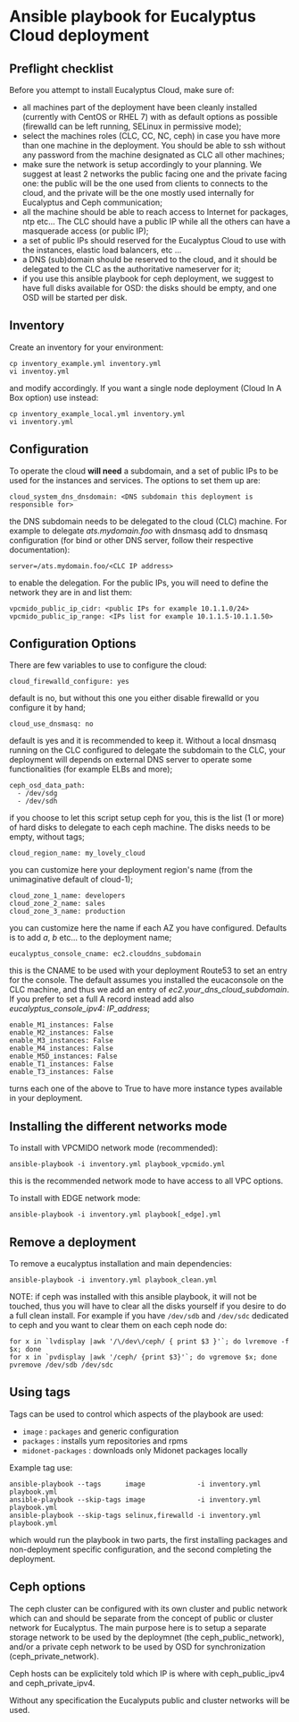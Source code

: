 # Ansible playbook for Eucalyptus Cloud deployment

## Preflight checklist

Before you attempt to install Eucalyptus Cloud, make sure of:
- all machines part of the deployment have been cleanly installed (currently with CentOS or RHEL 7) with as default options as possible (firewalld can be left running, SELinux in permissive mode);
- select the machines roles (CLC, CC, NC, ceph) in case you have more than one machine in the deployment. You should be able to ssh without any password from the machine designated as CLC all other machines;
- make sure the network is setup accordingly to your planning. We suggest at least 2 networks the public facing one and the private facing one: the public will be the one used from clients to connects to the cloud, and the private will be the one mostly used internally for Eucalyptus and Ceph communication;
- all the machine should be able to reach access to Internet for packages, ntp etc... The CLC should have a public IP while all the others can have a masquerade access (or public IP);
- a set of public IPs should  reserved for the Eucalyptus Cloud to use with the instances, elastic load balancers, etc ...
- a DNS (sub)domain should be reserved to the cloud, and it should be delegated to the CLC as the authoritative nameserver for it;
- if you use this ansible playbook for ceph deployment, we suggest to have  full disks available for OSD: the disks should be empty, and one OSD will be started per disk.

## Inventory

Create an inventory for your environment:

```
cp inventory_example.yml inventory.yml
vi inventoy.yml
```

and modify accordingly. If you want a single node deployment (Cloud In A Box option) use instead:

```
cp inventory_example_local.yml inventory.yml
vi inventory.yml
```


## Configuration

To operate the cloud __will need__ a subdomain, and a set of public IPs to be used for the instances and services. The options to set them up are:

```
cloud_system_dns_dnsdomain: <DNS subdomain this deployment is responsible for>
```

the DNS subdomain needs to be delegated to the cloud (CLC) machine. For
example to delegate _ats.mydomain.foo_ with dnsmasq add to dnsmasq configuration (for bind or other DNS server, follow their respective documentation):

```
server=/ats.mydomain.foo/<CLC IP address>
```

to enable the delegation. For the public IPs, you will need to define the network they are in and list them:

```
vpcmido_public_ip_cidr: <public IPs for example 10.1.1.0/24>
vpcmido_public_ip_range: <IPs list for example 10.1.1.5-10.1.1.50>
```

## Configuration Options
There are few variables to use to configure the cloud:

```
cloud_firewalld_configure: yes
```
default is no, but without this one you either disable firewalld or you configure it by hand;

```
cloud_use_dnsmasq: no
```
default is yes and it is recommended to keep it. Without a local dnsmasq running on the CLC configured to delegate the subdomain to the CLC, your deployment will depends on external DNS server to operate some functionalities (for example ELBs and more);

```
ceph_osd_data_path:
  - /dev/sdg
  - /dev/sdh
```
if you choose to let this script setup ceph for you, this is the list (1 or more) of hard disks to delegate to each ceph machine. The disks needs to be empty, without tags;

```
cloud_region_name: my_lovely_cloud
```
you can customize here your deployment region's name (from the unimaginative default of cloud-1);

```
cloud_zone_1_name: developers
cloud_zone_2_name: sales
cloud_zone_3_name: production
```
you can customize here the name if each AZ you have configured. Defaults is to add _a_, _b_ etc... to the deployment name;

```
eucalyptus_console_cname: ec2.clouddns_subdomain
```
this is the CNAME to be used with your deployment Route53 to set an entry for the console. The default assumes you installed the eucaconsole on the CLC machine, and thus we add an entry of _ec2.your_dns_cloud_subdomain_. If you prefer to set a full A record instead add also _eucalyptus_console_ipv4: IP_address_;

```
enable_M1_instances: False
enable_M2_instances: False
enable_M3_instances: False
enable_M4_instances: False
enable_M5D_instances: False
enable_T1_instances: False
enable_T3_instances: False
```
turns each one of the above to True to have more instance types available in your deployment.

## Installing the different networks mode

To install with VPCMIDO network mode (recommended):

```
ansible-playbook -i inventory.yml playbook_vpcmido.yml
```

this is the recommended network mode to have access to all VPC options.

To install with EDGE network mode:

```
ansible-playbook -i inventory.yml playbook[_edge].yml
```

## Remove a deployment
To remove a eucalyptus installation and main dependencies:

```
ansible-playbook -i inventory.yml playbook_clean.yml
```

NOTE: if ceph was installed with this ansible playbook, it will not be touched, thus you will have to clear all the disks yourself if you desire to do a full clean install. For example if you have `/dev/sdb` and `/dev/sdc` dedicated to ceph and you want to clear them on each ceph node do:

```
for x in `lvdisplay |awk '/\/dev\/ceph/ { print $3 }'`; do lvremove -f $x; done
for x in `pvdisplay |awk '/ceph/ {print $3}'`; do vgremove $x; done
pvremove /dev/sdb /dev/sdc
```

## Using tags
Tags can be used to control which aspects of the playbook are used:

* `image`               : `packages` and generic configuration
* `packages`            : installs yum repositories and rpms
* `midonet-packages`     : downloads only Midonet packages locally

Example tag use:

```
ansible-playbook --tags      image             -i inventory.yml playbook.yml
ansible-playbook --skip-tags image             -i inventory.yml playbook.yml
ansible-playbook --skip-tags selinux,firewalld -i inventory.yml playbook.yml
```

which would run the playbook in two parts, the first installing packages
and non-deployment specific configuration, and the second completing the
deployment.

## Ceph options

The ceph cluster can be configured with its own cluster and public network
which can and should be separate from the concept of public or cluster
network for Eucalyptus. The main purpose here is to setup a separate
storage network to be used by the deploymnet (the ceph_public_network),
and/or a private ceph network to be used by OSD for synchronization
(ceph_private_network).

Ceph hosts can be explicitely told which IP is where with ceph_public_ipv4
and ceph_private_ipv4.

Without any specification the Eucalyputs public and cluster networks will be
used.
